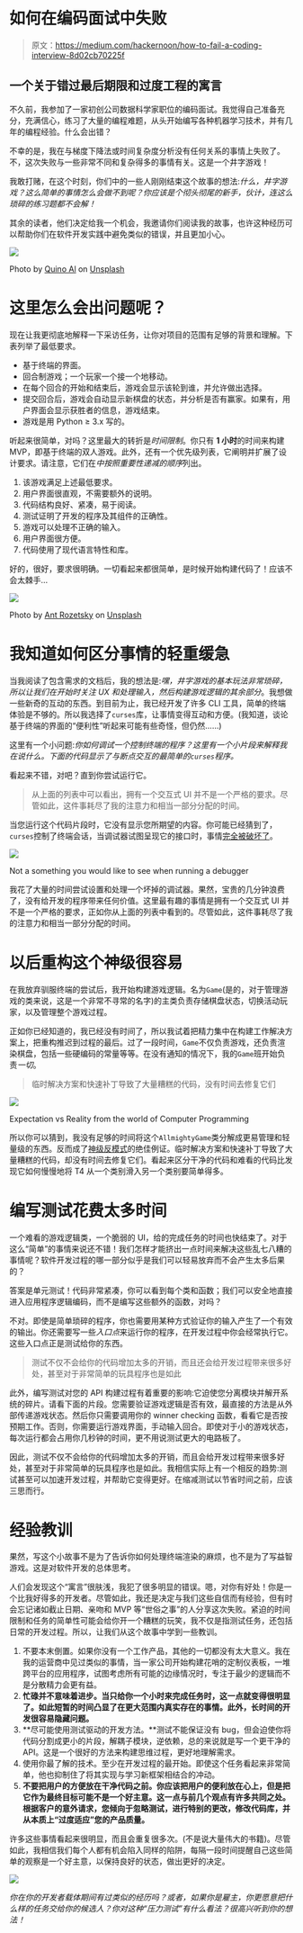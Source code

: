 # 如何在编码面试中失败

> 原文：<https://medium.com/hackernoon/how-to-fail-a-coding-interview-8d02cb70225f>

## 一个关于错过最后期限和过度工程的寓言

不久前，我参加了一家初创公司数据科学家职位的编码面试。我觉得自己准备充分，充满信心，练习了大量的编程难题，从头开始编写各种机器学习技术，并有几年的编程经验。什么会出错？

不幸的是，我在与梯度下降法或时间复杂度分析没有任何关系的事情上失败了。不，这次失败与一些非常不同和复杂得多的事情有关。这是一个井字游戏！

我敢打赌，在这个时刻，你们中的一些人刚刚结束这个故事的想法:*什么，井字游戏？这么简单的事情怎么会做不到呢？你应该是个彻头彻尾的新手，伙计，连这么琐碎的练习题都不会解！*

其余的读者，他们决定给我一个机会，我邀请你们阅读我的故事，也许这种经历可以帮助你们在软件开发实践中避免类似的错误，并且更加小心。

![](img/bd8ece35625d1aeb91e210a78187aa66.png)

Photo by [Quino Al](https://unsplash.com/@quinoal?utm_source=medium&utm_medium=referral) on [Unsplash](https://unsplash.com?utm_source=medium&utm_medium=referral)

# **这里怎么会出问题呢？**

现在让我更彻底地解释一下采访任务，让你对项目的范围有足够的背景和理解。下表列举了最低要求。

*   基于终端的界面。
*   回合制游戏；一个玩家一个接一个地移动。
*   在每个回合的开始和结束后，游戏会显示该轮到谁，并允许做出选择。
*   提交回合后，游戏会自动显示新棋盘的状态，并分析是否有赢家。如果有，用户界面会显示获胜者的信息，游戏结束。
*   游戏是用 Python ≥ 3.x 写的。

听起来很简单，对吗？这里最大的转折是*时间限制*。你只有 **1 小时**的时间来构建 MVP，即基于终端的双人游戏。此外，还有一个优先级列表，它阐明并扩展了设计要求。请注意，它们在*中按照重要性递减的顺序*列出。

1.  该游戏满足上述最低要求。
2.  用户界面很直观，不需要额外的说明。
3.  代码结构良好、紧凑，易于阅读。
4.  测试证明了开发的程序及其组件的正确性。
5.  游戏可以处理不正确的输入。
6.  用户界面很方便。
7.  代码使用了现代语言特性和库。

好的，很好，要求很明确。一切看起来都很简单，是时候开始构建代码了！应该不会太棘手…

![](img/00794023a025812d2cb9f4429363722e.png)

Photo by [Ant Rozetsky](https://unsplash.com/@rozetsky?utm_source=medium&utm_medium=referral) on [Unsplash](https://unsplash.com?utm_source=medium&utm_medium=referral)

# 我知道如何区分事情的轻重缓急

当我阅读了包含需求的文档后，我的想法是:*嘿，井字游戏的基本玩法非常琐碎，所以让我们在开始时关注 UX 和处理输入，然后构建游戏逻辑的其余部分*。我想做一些新奇的互动的东西。到目前为止，我已经开发了许多 CLI 工具，简单的终端体验是不够的。所以我选择了`curses`库，让事情变得互动和方便。(我知道，谈论基于终端的界面的“便利性”听起来可能有些奇怪，但仍然……)

这里有一个小问题:*你如何调试一个控制终端的程序？这里有一个小片段来解释我在说什么。下面的代码显示了与断点交互的最简单的`curses`程序。*

看起来不错，对吧？直到你尝试运行它。

> 从上面的列表中可以看出，拥有一个交互式 UI 并不是一个严格的要求。尽管如此，这件事耗尽了我的注意力和相当一部分分配的时间。

当您运行这个代码片段时，它没有显示您所期望的内容。你可能已经猜到了，`curses`控制了终端会话，当调试器试图呈现它的接口时，事情[完全被破坏了](https://stackoverflow.com/questions/20761311/how-to-properly-debug-a-python3-3-curses-application-using-pdb)。

![](img/4ba80eee81ba7391fe49db76eea9feb8.png)

Not a something you would like to see when running a debugger

我花了大量的时间尝试设置和处理一个坏掉的调试器。果然，宝贵的几分钟浪费了，没有给开发的程序带来任何价值。这里最有趣的事情是拥有一个交互式 UI 并不是一个严格的要求，正如你从上面的列表中看到的。尽管如此，这件事耗尽了我的注意力和相当一部分分配的时间。

# 以后重构这个神级很容易

在我放弃驯服终端的尝试后，我开始构建游戏逻辑。名为`Game`(是的，对于管理游戏的类来说，这是一个非常不寻常的名字)的主类负责存储棋盘状态，切换活动玩家，以及管理整个游戏过程。

正如你已经知道的，我已经没有时间了，所以我试着把精力集中在构建工作解决方案上，把重构推迟到过程的最后。过了一段时间，`Game`不仅负责游戏，还负责渲染棋盘，包括一些硬编码的常量等等。在没有通知的情况下，我的`Game`班开始负责*一切*。

> 临时解决方案和快速补丁导致了大量糟糕的代码，没有时间去修复它们

![](img/c245b2114dc49561cc024dabc5c4d055.png)

Expectation vs Reality from the world of Computer Programming

所以你可以猜到，我没有足够的时间将这个`AllmightyGame`类分解成更易管理和轻量级的东西。反而成了[神级反模式](https://sourcemaking.com/antipatterns/the-blob)的绝佳例证。临时解决方案和快速补丁导致了大量糟糕的代码，却没有时间去修复它们。看起来区分干净的代码和难看的代码比发现它如何慢慢地将 T4 从一个类别滑入另一个类别要简单得多。

# **编写测试花费太多时间**

一个难看的游戏逻辑类，一个脆弱的 UI，给的完成任务的时间也快结束了。对于这么“简单”的事情来说还不错！我们怎样才能挤出一点时间来解决这些乱七八糟的事情呢？软件开发过程的哪一部分似乎是我们可以轻易放弃而不会产生太多后果的？

答案是单元测试！代码非常紧凑，你可以看到每个类和函数；我们可以安全地直接进入应用程序逻辑编码，而不是编写这些额外的函数，对吗？

不对。即使是简单琐碎的程序，你也需要用某种方式验证你的输入产生了一个有效的输出。你还需要写一些*入口点*来运行你的程序，在开发过程中你会经常执行它。这些入口点正是测试给你的东西。

> 测试不仅不会给你的代码增加太多的开销，而且还会给开发过程带来很多好处，甚至对于非常简单的玩具程序也是如此

此外，编写测试对您的 API 构建过程有着重要的影响:它迫使您分离模块并解开系统的碎片。请看下面的片段。您需要验证游戏逻辑是否有效，最直接的方法是从外部传递游戏状态。然后你只需要调用你的 winner checking 函数，看看它是否按预期工作。否则，你需要运行游戏界面，手动输入回合。即使对于小的游戏状态，每次运行都会占用你几秒钟的时间，更不用说测试更大的电路板了。

因此，测试不仅不会给你的代码增加太多的开销，而且会给开发过程带来很多好处，甚至对于非常简单的玩具程序也是如此。我相信实际上有一个相反的趋势:测试甚至可以加速开发过程，并帮助它变得更好。在缩减测试以节省时间之前，应该三思而行。

# 经验教训

果然，写这个小故事不是为了告诉你如何处理终端渲染的麻烦，也不是为了写益智游戏。这是对软件开发的总体思考。

人们会发现这个“寓言”很肤浅，我犯了很多明显的错误。嗯，对你有好处！你是一个比我好得多的开发者。尽管如此，我还是决定与我们这些自信而有经验，但有时会忘记诸如截止日期、亲吻和 MVP 等“世俗之事”的人分享这次失败。紧迫的时间限制和任务的简单性可能会给你开一个糟糕的玩笑，我不仅是指测试任务，还包括日常的开发过程。所以，让我们从这个故事中学到一些教训。

1.  不要本末倒置。如果你没有一个工作产品，其他的一切都没有太大意义。我在我的运营商中见过类似的事情，当一家公司开始构建花哨的定制仪表板，一堆跨平台的应用程序，试图考虑所有可能的边缘情况时，专注于最少的逻辑而不是分散精力会更有益。
2.  **忙碌并不意味着进步。当只给你一个小时来完成任务时，这一点就变得很明显了。如此短暂的时间凸显了在更大范围内真实存在的事情。此外，长时间的开发很容易隐藏问题。**
3.  **尽可能使用测试驱动的开发方法。**测试不能保证没有 bug，但会迫使你将代码分割成更小的片段，解耦子模块，逆依赖，总的来说就是写一个更干净的 API。这是一个很好的方法来构建思维过程，更好地理解需求。
4.  使用你最了解的技术。至少在开发过程的最开始。即使这个任务看起来非常简单，他也抑制住了将其实现与学习新框架相结合的冲动。
5.  **不要把用户的方便放在干净代码之前。你应该把用户的便利放在心上，但是把它作为最终目标可能不是一个好主意。这一点与前几个观点有许多共同之处。根据客户的意外请求，您倾向于忽略测试，进行特别的更改，修改代码库，并从本质上“过度适应”您的产品质量。**

许多这些事情看起来很明显，而且会重复很多次。(不是说大量伟大的书籍)。尽管如此，我相信我们每个人都有机会陷入同样的陷阱，每隔一段时间提醒自己这些简单的观察是一个好主意，以保持良好的状态，做出更好的决定。

![](img/c91c3349f2131aa6baa2695d55cceea0.png)

*你在你的开发者载体期间有过类似的经历吗？或者，如果你是雇主，你更愿意把什么样的任务交给你的候选人？你对这种“压力测试”有什么看法？很高兴听到你的想法！*